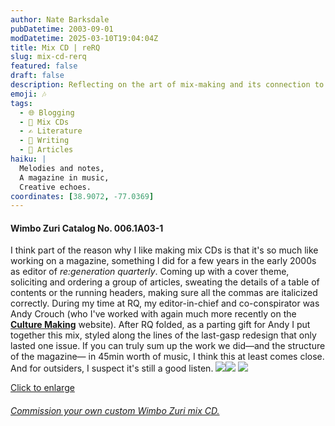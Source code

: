 ```yaml
---
author: Nate Barksdale
pubDatetime: 2003-09-01
modDatetime: 2025-03-10T19:04:04Z
title: Mix CD | reRQ
slug: mix-cd-rerq
featured: false
draft: false
description: Reflecting on the art of mix-making and its connection to magazine creation.
emoji: 🎶
tags:
  - 🌐 Blogging
  - 🎵 Mix CDs
  - ✍️ Literature
  - 📝 Writing
  - 📖 Articles
haiku: |
  Melodies and notes,  
  A magazine in music,  
  Creative echoes.
coordinates: [38.9072, -77.0369]
---
```


#### Wimbo Zuri Catalog No. 006.1A03-1

I think part of the reason why I like making mix CDs is that it's so much like working on a magazine, something I did for a few years in the early 2000s as editor of _re:generation quarterly_. Coming up with a cover theme, soliciting and ordering a group of articles, sweating the details of a table of contents or the running headers, making sure all the commas are italicized correctly. During my time at RQ, my editor-in-chief and co-conspirator was Andy Crouch (who I've worked with again much more recently on the [**Culture Making**](http://web.archive.org/web/20240326204250/http://www.culture-making.com/) website). After RQ folded, as a parting gift for Andy I put together this mix, styled along the lines of the last-gasp redesign that only lasted one issue. If you can truly sum up the work we did—and the structure of the magazine— in 45min worth of music, I think this at least comes close. And for outsiders, I suspect it's still a good listen. [![](https://www.natebarksdale.com/wp-content/uploads/portfolio/rerq_260.jpg)](https://www.natebarksdale.com/wp-content/uploads/portfolio/rerq_530.jpg)[![](https://www.natebarksdale.com/wp-content/uploads/portfolio/rerq2_260.jpg)](https://www.natebarksdale.com/wp-content/uploads/portfolio/rerq2_530.jpg) [![](https://www.natebarksdale.com/wp-content/uploads/portfolio/rerq3_530.jpg)](https://www.natebarksdale.com/wp-content/uploads/portfolio/rerq3_530.jpg)

[Click to enlarge](https://www.natebarksdale.com/wp-content/uploads/portfolio/rerq_530.jpg)

###### [Commission your own custom Wimbo Zuri mix CD.](https://www.natebarksdale.com/?p=342)
